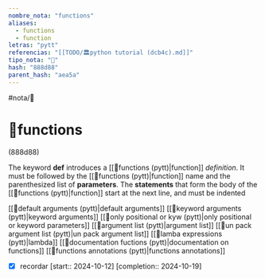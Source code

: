 ```yaml
---
nombre_nota: "functions"
aliases:
  - functions
  - function
letras: "pytt"
referencias: "[[TODO/🏛️python tutorial (dcb4c).md]]"
tipo_nota: "📑"
hash: "888d88"
parent_hash: "aea5a"
---
```


#nota/📑

# 📑functions
<div class="hash">(888d88)</div>

The keyword  __def__ introduces a [[📑functions (pytt)|function]] _definition_. It must be followed by the [[📑functions (pytt)|function]] name and the parenthesized list of __parameters__. The __statements__ that form the body of the [[📑functions (pytt)|function]] start at the next line, and must be indented


[[📑default arguments (pytt)|default arguments]]
[[📑keyword arguments (pytt)|keyword arguments]]
[[📑only positional or kyw  (pytt)|only positional or keyword parameters]]
[[📑argument list (pytt)|argument list]]
[[📑un pack argument list (pytt)|un pack argument list]]
[[📑lamba expressions (pytt)|lambda]]
[[📑documentation fuctions (pytt)|documentation on functions]]
[[📑functions annotations (pytt)|functions annotations]]

- [x] recordar  [start:: 2024-10-12]  [completion:: 2024-10-19]